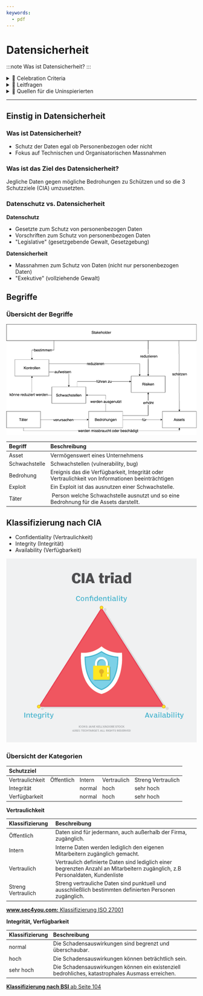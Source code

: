 ```yaml
---
keywords:
  - pdf
---
```

# Datensicherheit
:::note
Was ist Datensicherheit?
:::

<details>
  <summary> 🎉 Celebration Criteria</summary>

**Kategorisiert Daten aufgrund ihres Schutzbedarfs.**

Kennt verschiedene Kategorien der Schutzwürdigkeit von Daten und deren Kriterien.
        - Sie könnne die Daten Anhand ihres Schutzbedarf Klassifizieren.
Kennt den Unterschied von Datenschutz und Datensicherheit.

**Setzt verschiedene Möglichkeiten der Datenspeicherung ein.**

Kennt Verfahren zur Speicherung von Daten und bewusst redundanter Datenhaltung (z.B. lokal, Server, Cloud).

Kennt verschiedene Gefahren, denen Daten ausgesetzt sind (z.B. Diebstahl, Ransomware, Integritätsverletzung).
    - Sie kennen verschiedene Gefahren für Datensicherheit.
    - Sie kennen können den Begriff Bedrohung, Schwachstelle, Risiko und Asset einordnen.
    - Sie wissen die Wahl des korrekt Speicher Medium zum Schutzziel beitragen kann.

</details>

<details>
  <summary> 🤔 Leitfragen </summary>

- Was ist Datensicherheit?
- Was ist das Ziel des Datensicherheit?
- Was ist Datenschutz?
- Datensicherheit vs. Datenschutz?
- Welche Begriffe gibt es im Kontext?
- Was sind die Schutzziele?
- Welche Klassifizierungen gibt es?
- ...

</details>

<details>
  <summary> 🤫 Quellen für die Uninspierierten</summary>

- [**Profi AG** Datensicherheit](https://www.profi-ag.de/netzwerk-und-security/datensicherheit/#:~:text=Definition%3A%20Datensicherheit&text=Datensicherheit%20verfolgt%20also%20das%20Ziel,Sicherheit%20von%20Daten%20zu%20gew%C3%A4hrleisten.)

- [**datenschutz.org:** Datensicherheit: Maßnahmen für den Schutz von Daten](https://www.datenschutz.org/datensicherheit-massnahmen/)

- [**Oracle** Was ist Datensicherheit?](https://www.oracle.com/ch-de/security/database-security/what-is-data-security/)

- [**ISARI CONSULT Stefanie Schmidt:** Risiken im Risikomanagement bewerten und beurteilen](https://isari-consult.de/wissen/risiken-im-risikomanagement-steuern)

- [**NCSC:** Schwachstelle](https://www.ncsc.admin.ch/ncsc/de/home/cyberbedrohungen/schwachstelle.html)

- [**NCSC** Cyberbedrohungen](https://www.ncsc.admin.ch/ncsc/de/home/cyberbedrohungen.html)

- [**BSI-Standard:** 200.2 - Kapitel 8.2 Schutzbedarffestellung](https://www.bsi.bund.de/SharedDocs/Downloads/DE/BSI/Grundschutz/BSI_Standards/standard_200_2.pdf?__blob=publicationFile&v=2)

</details>

___
## Einstig in Datensicherheit

### Was ist Datensicherheit?

- Schutz der Daten egal ob Personenbezogen oder nicht
- Fokus auf Technischen und Organisatorischen Massnahmen

### Was ist das Ziel des Datensicherheit?
Jegliche Daten gegen mögliche Bedrohungen zu Schützen und so die 3 Schutzziele (CIA) umzusetzten.

### Datenschutz vs. Datensicherheit

**Datenschutz**
- Gesetzte zum Schutz von personenbezogen Daten
- Vorschriften zum Schutz von personenbezogen Daten
- "Legislative" (gesetzgebende Gewalt, Gesetzgebung)

**Datensicherheit**
- Massnahmen zum Schutz von Daten (nicht nur personenbezogen Daten)
- "Exekutive" (vollziehende Gewalt)

## Begriffe

### Übersicht der Begriffe
![Begriffe](../img/begriffuebersicht.png)

| Begriff | Beschreibung                     |
| :------------- | :-------------------------------------------- |
| Asset | Vermögenswert eines Unternehmens |
| Schwachstelle | Schwachstellen (vulnerability, bug)  |
| Bedrohung | Ereignis das die Verfügbarkeit, Integrität oder Vertraulichkeit von Informationen beeinträchtigen |
| Exploit | Ein Exploit ist das ausnutzen einer Schwachstelle. |
| Täter | Person welche Schwachstelle ausnutzt und so eine Bedrohnung für die Assets darstellt. |

## Klassifizierung nach CIA

- Confidentiality (Vertraulichkeit)
- Integrity (Integrität) 
- Availability (Verfügbarkeit)

[![CIA](../img/whatis-cia_triad-h.png)](https://www.techtarget.com/whatis/definition/Confidentiality-integrity-and-availability-CIA)

### Übersicht der Kategorien

| Schutzziel | | | | |
| :--------------------- | :---------------  | :---------------  | :---------------  | :---------------  |
| Vertraulichkeit  | Öffentlich | Intern | Vertraulich | Streng Vertraulich |
| Integrität | | normal | hoch | sehr hoch |
| Verfügbarkeit | | normal | hoch | sehr hoch |


**Vertraulichkeit**

| Klassifizierung | Beschreibung |
| :----------- | :------------------------------------------------ | 
| Öffentlich | Daten sind für jedermann, auch außerhalb der Firma, zugänglich. | 
| Intern | Interne Daten werden lediglich den eigenen Mitarbeitern zugänglich gemacht. | 
| Vertraulich | Vertraulich definierte Daten sind lediglich einer begrenzten Anzahl an Mitarbeitern zugänglich, z.B Personaldaten, Kundenliste |
|Streng Vertraulich | Streng vertrauliche Daten sind punktuell und ausschließlich bestimmten definierten Personen zugänglich.|

[**www.sec4you.com:** Klassifizierung ISO 27001](https://www.sec4you.com/klassifizierung-iso-27001/)


**Integrität, Verfügbarkeit**

| Klassifizierung | Beschreibung |
| :----------- | :------------------------------------------------ | 
| normal | Die Schadensauswirkungen sind begrenzt und überschaubar.  | 
| hoch | Die Schadensauswirkungen können beträchtlich sein.  | 
| sehr hoch | Die Schadensauswirkungen können ein existenziell bedrohliches, katastrophales Ausmass erreichen. |

[**Klassifizierung nach BSI** ab Seite 104](https://www.bsi.bund.de/SharedDocs/Downloads/DE/BSI/Grundschutz/BSI_Standards/standard_200_2.pdf?__blob=publicationFile&v=2)